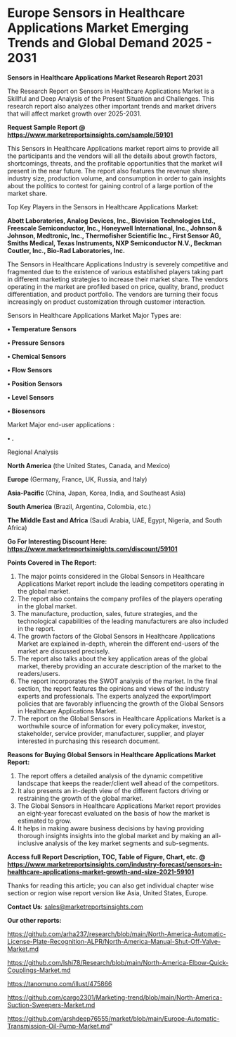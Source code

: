 # Europe Sensors in Healthcare Applications Market Emerging Trends and Global Demand 2025 - 2031

<strong>Sensors in Healthcare Applications Market Research Report 2031</strong>

The Research Report on Sensors in Healthcare Applications Market is a Skillful and Deep Analysis of the Present Situation and Challenges. This research report also analyzes other important trends and market drivers that will affect market growth over 2025-2031.

<strong>Request Sample Report @ <a href=https://www.marketreportsinsights.com/sample/59101>https://www.marketreportsinsights.com/sample/59101</a></strong>

This Sensors in Healthcare Applications market report aims to provide all the participants and the vendors will all the details about growth factors, shortcomings, threats, and the profitable opportunities that the market will present in the near future. The report also features the revenue share, industry size, production volume, and consumption in order to gain insights about the politics to contest for gaining control of a large portion of the market share.

Top Key Players in the Sensors in Healthcare Applications Market:

<strong>Abott Laboratories, Analog Devices, Inc., Biovision Technologies Ltd., Freescale Semiconductor, Inc., Honeywell International, Inc., Johnson & Johnson, Medtronic, Inc., Thermofisher Scientific Inc., First Sensor AG, Smiths Medical, Texas Instruments, NXP Semiconductor N.V., Beckman Coutler, Inc., Bio-Rad Laboratories, Inc.</strong>

The Sensors in Healthcare Applications Industry is severely competitive and fragmented due to the existence of various established players taking part in different marketing strategies to increase their market share. The vendors operating in the market are profiled based on price, quality, brand, product differentiation, and product portfolio. The vendors are turning their focus increasingly on product customization through customer interaction.

Sensors in Healthcare Applications Market Major Types are:

<strong>• Temperature Sensors

• Pressure Sensors

• Chemical Sensors

• Flow Sensors

• Position Sensors

• Level Sensors

• Biosensors</strong>

Market Major end-user applications :

<strong>• .</strong>

Regional Analysis

</u><strong><b>North America</b></strong> (the United States, Canada, and Mexico)

<strong><b>Europe </b></strong>(Germany, France, UK, Russia, and Italy)

<strong><b>Asia-Pacific</b></strong> (China, Japan, Korea, India, and Southeast Asia)

<strong><b>South America</b></strong> (Brazil, Argentina, Colombia, etc.)

<strong><b>The Middle East and Africa</b></strong> (Saudi Arabia, UAE, Egypt, Nigeria, and South Africa)

<strong>Go For Interesting Discount Here: <a href=https://www.marketreportsinsights.com/discount/59101>https://www.marketreportsinsights.com/discount/59101</a></strong>

<strong>Points Covered in The Report:</strong>
<ol>
  <li>The major points considered in the Global Sensors in Healthcare Applications Market report include the leading competitors operating in the global market.</li>
  <li>The report also contains the company profiles of the players operating in the global market.</li>
  <li>The manufacture, production, sales, future strategies, and the technological capabilities of the leading manufacturers are also included in the report.</li>
  <li>The growth factors of the Global Sensors in Healthcare Applications Market are explained in-depth, wherein the different end-users of the market are discussed precisely.</li>
  <li>The report also talks about the key application areas of the global market, thereby providing an accurate description of the market to the readers/users.</li>
  <li>The report incorporates the SWOT analysis of the market. In the final section, the report features the opinions and views of the industry experts and professionals. The experts analyzed the export/import policies that are favorably influencing the growth of the Global Sensors in Healthcare Applications Market.</li>
  <li>The report on the Global Sensors in Healthcare Applications Market is a worthwhile source of information for every policymaker, investor, stakeholder, service provider, manufacturer, supplier, and player interested in purchasing this research document.</li>
</ol>
<strong>Reasons for Buying Global Sensors in Healthcare Applications Market Report:</strong>

<ol>
  <li>The report offers a detailed analysis of the dynamic competitive landscape that keeps the reader/client well ahead of the competitors.</li>
  <li>It also presents an in-depth view of the different factors driving or restraining the growth of the global market.</li>
  <li>The Global Sensors in Healthcare Applications Market report provides an eight-year forecast evaluated on the basis of how the market is estimated to grow.</li>
  <li>It helps in making aware business decisions by having providing thorough insights insights into the global market and by making an all-inclusive analysis of the key market segments and sub-segments.</li>
</ol>
<strong>Access full Report Description, TOC, Table of Figure, Chart, etc. @ <a href=https://www.marketreportsinsights.com/industry-forecast/sensors-in-healthcare-applications-market-growth-and-size-2021-59101>https://www.marketreportsinsights.com/industry-forecast/sensors-in-healthcare-applications-market-growth-and-size-2021-59101</a></strong>


Thanks for reading this article; you can also get individual chapter wise section or region wise report version like Asia, United States, Europe.

<strong>Contact Us:</strong>
sales@marketreportsinsights.com

<strong>Our other reports:</strong>

<a href=https://github.com/arha237/research/blob/main/North-America-Automatic-License-Plate-Recognition-ALPR/North-America-Manual-Shut-Off-Valve-Market.md>https://github.com/arha237/research/blob/main/North-America-Automatic-License-Plate-Recognition-ALPR/North-America-Manual-Shut-Off-Valve-Market.md</a>

<a href=https://github.com/Ishi78/Research/blob/main/North-America-Elbow-Quick-Couplings-Market.md>https://github.com/Ishi78/Research/blob/main/North-America-Elbow-Quick-Couplings-Market.md</a>

<a href=https://tanomuno.com/illust/475866>https://tanomuno.com/illust/475866</a>

<a href=https://github.com/cargo2301/Marketing-trend/blob/main/North-America-Suction-Sweepers-Market.md>https://github.com/cargo2301/Marketing-trend/blob/main/North-America-Suction-Sweepers-Market.md</a>

<a href=https://github.com/arshdeep76555/market/blob/main/Europe-Automatic-Transmission-Oil-Pump-Market.md>https://github.com/arshdeep76555/market/blob/main/Europe-Automatic-Transmission-Oil-Pump-Market.md</a>"
